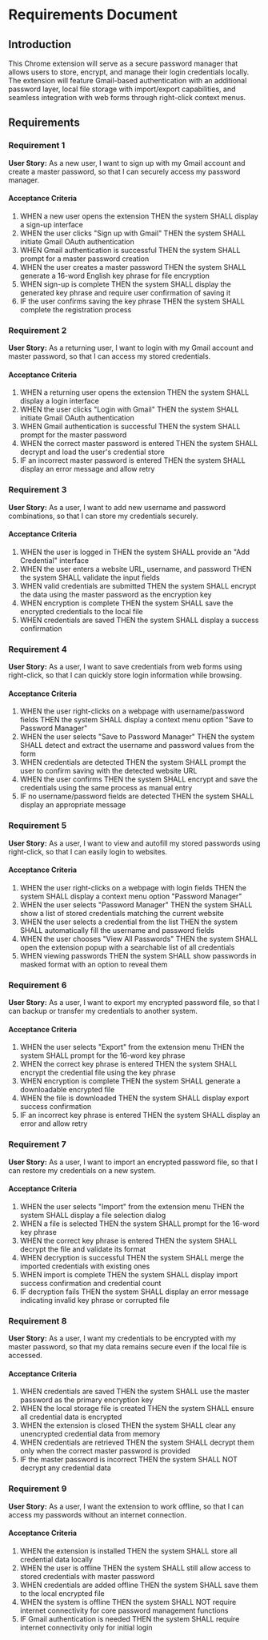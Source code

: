 # Requirements Document

## Introduction

This Chrome extension will serve as a secure password manager that allows users to store, encrypt, and manage their login credentials locally. The extension will feature Gmail-based authentication with an additional password layer, local file storage with import/export capabilities, and seamless integration with web forms through right-click context menus.

## Requirements

### Requirement 1

**User Story:** As a new user, I want to sign up with my Gmail account and create a master password, so that I can securely access my password manager.

#### Acceptance Criteria

1. WHEN a new user opens the extension THEN the system SHALL display a sign-up interface
2. WHEN the user clicks "Sign up with Gmail" THEN the system SHALL initiate Gmail OAuth authentication
3. WHEN Gmail authentication is successful THEN the system SHALL prompt for a master password creation
4. WHEN the user creates a master password THEN the system SHALL generate a 16-word English key phrase for file encryption
5. WHEN sign-up is complete THEN the system SHALL display the generated key phrase and require user confirmation of saving it
6. IF the user confirms saving the key phrase THEN the system SHALL complete the registration process

### Requirement 2

**User Story:** As a returning user, I want to login with my Gmail account and master password, so that I can access my stored credentials.

#### Acceptance Criteria

1. WHEN a returning user opens the extension THEN the system SHALL display a login interface
2. WHEN the user clicks "Login with Gmail" THEN the system SHALL initiate Gmail OAuth authentication
3. WHEN Gmail authentication is successful THEN the system SHALL prompt for the master password
4. WHEN the correct master password is entered THEN the system SHALL decrypt and load the user's credential store
5. IF an incorrect master password is entered THEN the system SHALL display an error message and allow retry

### Requirement 3

**User Story:** As a user, I want to add new username and password combinations, so that I can store my credentials securely.

#### Acceptance Criteria

1. WHEN the user is logged in THEN the system SHALL provide an "Add Credential" interface
2. WHEN the user enters a website URL, username, and password THEN the system SHALL validate the input fields
3. WHEN valid credentials are submitted THEN the system SHALL encrypt the data using the master password as the encryption key
4. WHEN encryption is complete THEN the system SHALL save the encrypted credentials to the local file
5. WHEN credentials are saved THEN the system SHALL display a success confirmation

### Requirement 4

**User Story:** As a user, I want to save credentials from web forms using right-click, so that I can quickly store login information while browsing.

#### Acceptance Criteria

1. WHEN the user right-clicks on a webpage with username/password fields THEN the system SHALL display a context menu option "Save to Password Manager"
2. WHEN the user selects "Save to Password Manager" THEN the system SHALL detect and extract the username and password values from the form
3. WHEN credentials are detected THEN the system SHALL prompt the user to confirm saving with the detected website URL
4. WHEN the user confirms THEN the system SHALL encrypt and save the credentials using the same process as manual entry
5. IF no username/password fields are detected THEN the system SHALL display an appropriate message

### Requirement 5

**User Story:** As a user, I want to view and autofill my stored passwords using right-click, so that I can easily login to websites.

#### Acceptance Criteria

1. WHEN the user right-clicks on a webpage with login fields THEN the system SHALL display a context menu option "Password Manager"
2. WHEN the user selects "Password Manager" THEN the system SHALL show a list of stored credentials matching the current website
3. WHEN the user selects a credential from the list THEN the system SHALL automatically fill the username and password fields
4. WHEN the user chooses "View All Passwords" THEN the system SHALL open the extension popup with a searchable list of all credentials
5. WHEN viewing passwords THEN the system SHALL show passwords in masked format with an option to reveal them

### Requirement 6

**User Story:** As a user, I want to export my encrypted password file, so that I can backup or transfer my credentials to another system.

#### Acceptance Criteria

1. WHEN the user selects "Export" from the extension menu THEN the system SHALL prompt for the 16-word key phrase
2. WHEN the correct key phrase is entered THEN the system SHALL encrypt the credential file using the key phrase
3. WHEN encryption is complete THEN the system SHALL generate a downloadable encrypted file
4. WHEN the file is downloaded THEN the system SHALL display export success confirmation
5. IF an incorrect key phrase is entered THEN the system SHALL display an error and allow retry

### Requirement 7

**User Story:** As a user, I want to import an encrypted password file, so that I can restore my credentials on a new system.

#### Acceptance Criteria

1. WHEN the user selects "Import" from the extension menu THEN the system SHALL display a file selection dialog
2. WHEN a file is selected THEN the system SHALL prompt for the 16-word key phrase
3. WHEN the correct key phrase is entered THEN the system SHALL decrypt the file and validate its format
4. WHEN decryption is successful THEN the system SHALL merge the imported credentials with existing ones
5. WHEN import is complete THEN the system SHALL display import success confirmation and credential count
6. IF decryption fails THEN the system SHALL display an error message indicating invalid key phrase or corrupted file

### Requirement 8

**User Story:** As a user, I want my credentials to be encrypted with my master password, so that my data remains secure even if the local file is accessed.

#### Acceptance Criteria

1. WHEN credentials are saved THEN the system SHALL use the master password as the primary encryption key
2. WHEN the local storage file is created THEN the system SHALL ensure all credential data is encrypted
3. WHEN the extension is closed THEN the system SHALL clear any unencrypted credential data from memory
4. WHEN credentials are retrieved THEN the system SHALL decrypt them only when the correct master password is provided
5. IF the master password is incorrect THEN the system SHALL NOT decrypt any credential data

### Requirement 9

**User Story:** As a user, I want the extension to work offline, so that I can access my passwords without an internet connection.

#### Acceptance Criteria

1. WHEN the extension is installed THEN the system SHALL store all credential data locally
2. WHEN the user is offline THEN the system SHALL still allow access to stored credentials with master password
3. WHEN credentials are added offline THEN the system SHALL save them to the local encrypted file
4. WHEN the system is offline THEN the system SHALL NOT require internet connectivity for core password management functions
5. IF Gmail authentication is needed THEN the system SHALL require internet connectivity only for initial login